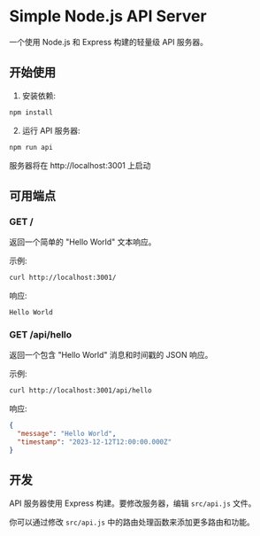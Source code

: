 # Simple Node.js API Server

一个使用 Node.js 和 Express 构建的轻量级 API 服务器。

## 开始使用

1. 安装依赖:

```bash
npm install
```

2. 运行 API 服务器:

```bash
npm run api
```

服务器将在 http://localhost:3001 上启动

## 可用端点

### GET /

返回一个简单的 "Hello World" 文本响应。

示例:

```bash
curl http://localhost:3001/
```

响应:

```
Hello World
```

### GET /api/hello

返回一个包含 "Hello World" 消息和时间戳的 JSON 响应。

示例:

```bash
curl http://localhost:3001/api/hello
```

响应:

```json
{
  "message": "Hello World",
  "timestamp": "2023-12-12T12:00:00.000Z"
}
```

## 开发

API 服务器使用 Express 构建。要修改服务器，编辑 `src/api.js` 文件。

你可以通过修改 `src/api.js` 中的路由处理函数来添加更多路由和功能。
